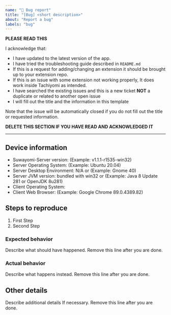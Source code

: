 ```yaml
---
name: "🐞 Bug report"
title: "[Bug] <short description>"
about: "Report a bug"
labels: "bug"
---
```


**PLEASE READ THIS**

I acknowledge that:

- I have updated to the latest version of the app.
- I have tried the troubleshooting guide described in `README.md`
- If this is a request for adding/changing an extension it should be brought up to your extension repo.
- If this is an issue with some extension not working properly, It does work inside Tachiyomi as intended.
- I have searched the existing issues and this is a new ticket **NOT** a duplicate or related to another open issue
- I will fill out the title and the information in this template

Note that the issue will be automatically closed if you do not fill out the title or requested information.

**DELETE THIS SECTION IF YOU HAVE READ AND ACKNOWLEDGED IT**

---

## Device information
- Suwayomi-Server version: (Example: v1.1.1-r1535-win32)
- Server Operating System: (Example: Ubuntu 20.04)
- Server Desktop Environment: N/A or (Example: Gnome 40)
- Server JVM version: bundled with win32 or (Example: Java 8 Update 281 or OpenJDK 8u281)
- Client Operating System: <usually the same as above Server Operating System>
- Client Web Browser: (Example: Google Chrome 89.0.4389.82) 

## Steps to reproduce
1. First Step
2. Second Step

### Expected behavior
Describe what should have happened. Remove this line after you are done.

### Actual behavior
Describe what happens instead. Remove this line after you are done.

## Other details
Describe additional details If necessary. Remove this line after you are done.